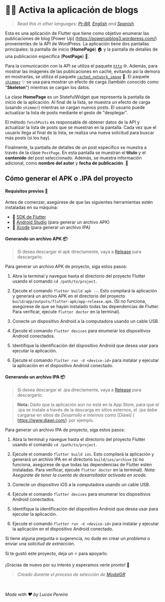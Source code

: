 # 👨‍💻 Activa la aplicación de blogs

>*Read this in other languages: [Pt-BR](README.md), [English](README.en.md) and [Spanish](README.es.md).*

Esta es una aplicación de Flutter que tiene como objetivo enumerar las publicaciones de blog [Power Up] (https://powerupblog3.wordpress.com/) provenientes de la API de WordPress. La aplicación tiene dos pantallas principales: la pantalla de inicio (**HomePage**) 🏠 y la pantalla de detalles de una publicación específica (**PostPage**) 📄.

Para la comunicación con la API se utiliza el paquete [`http`](https://pub.dev/packages/http) 🌐. Además, para mostrar las imágenes de las publicaciones en caché, evitando así la demora en mostrarlas, se utiliza el paquete [`cached_network_image`](https://pub.dev/packages/cached_network_image) 📸. El paquete [`shimmer`](https://pub.dev/packages/shimmer) ✨ se usa para mostrar un efecto de carga (también conocido como "**Skeleton**") mientras se cargan los datos.

La clase **HomePage** es un StatefulWidget que representa la pantalla de inicio de la aplicación. Al final de la lista, se muestra un efecto de carga (usando `shimmer`) mientras se cargan nuevos posts. El usuario puede actualizar la lista de posts mediante el gesto de "desplegar".

El método `fetchPosts` es responsable de obtener datos de la API y actualizar la lista de posts que se muestran en la pantalla. Cada vez que el usuario llega al final de la lista, se realiza una nueva solicitud para buscar más posts (si los hay).

Finalmente, la pantalla de detalles de un post específico se muestra a través de la clase `PostPage`. En esta pantalla se muestran el **título** y el **contenido** del post seleccionado. Además, se muestra información adicional, como **nombre del autor** y **fecha de publicación**. 🚀

## Cómo generar el APK o .IPA del proyecto

#### Requisitos previos 🔧

Antes de comenzar, asegúrese de que las siguientes herramientas estén instaladas en su máquina:

- 🚀 [SDK de Flutter](https://flutter.dev/docs/get-started/install)
- 📱 [Android Studio](https://developer.android.com/studio) (para generar un archivo APK)
- 🍎 [Xcode](https://developer.apple.com/xcode/) (para generar un archivo IPA)

#### Generando un archivo APK 📦

>Si desea descargar el apk directamente, vaya a [Release](https://github.com/Lucasbjpereira/powerupblog/releases/tag/release) para descargarlo.

Para generar un archivo APK de proyecto, siga estos pasos:

1. Abra la terminal y navegue hasta el directorio del proyecto Flutter usando el comando `cd /path/to/project`.

2. Ejecute el comando `flutter build apk --`. Esto compilará la aplicación y generará un archivo APK en el directorio del proyecto `build/app/outputs/flutter-apk/app-release.apk`. (Si no funciona, asegúrese de que se hayan instalado todas las dependencias de Flutter. Para verificar, ejecute `flutter doctor` en la terminal).

3. Conecte un dispositivo Android a la computadora usando un cable USB.

4. Ejecute el comando `flutter devices` para enumerar los dispositivos Android conectados.

5. Identifique la identificación del dispositivo Android que desea usar para ejecutar la aplicación.

6. Ejecute el comando `flutter run -d <device-id>` para instalar y ejecutar la aplicación en el dispositivo Android conectado.

#### Generando un archivo IPA 📦
>Si desea descargar el .ipa directamente, vaya a [Release](https://github.com/Lucasbjpereira/powerupblog/releases/tag/release) para descargarlo.

>**Nota:** Dado que la aplicación aún no está en la App Store, para que el .ipa se instale a través de la descarga en sitios externos, el .ipa debe cargarse en sitios de _Desarrollo e internos_ como [Diawi] ( https://www.diawi.com/) por ejemplo.

Para generar un archivo IPA de proyecto, siga estos pasos:

1. Abra la terminal y navegue hasta el directorio del proyecto Flutter usando el comando `cd /path/to/project`.

2. Ejecute el comando `flutter build ios`. Esto compilará la aplicación y generará un archivo IPA en el directorio `build/ios/archive` (si no funciona, asegúrese de que todas las dependencias de Flutter estén instaladas. Para verificar, ejecute `flutter doctor` en la terminal).
_Nota: Asegúrate de tener la cuenta de desarrollador activada en xcode_.

3. Conecte un dispositivo iOS a la computadora usando un cable USB.

4. Ejecute el comando `flutter devices` para enumerar los dispositivos Android conectados.

5. Identifique la identificación del dispositivo Android que desea usar para ejecutar la aplicación.

6. Ejecute el comando `flutter run -d <device-id>` para instalar y ejecutar la aplicación en el dispositivo Android conectado.

Si tiene alguna pregunta o sugerencia, no dude en crear un _problema_ o enviar una _solicitud de extracción_.

Si te gustó este proyecto, deja un ⭐️ para apoyarlo.

¡Gracias de nuevo por su interés y esperamos verle pronto! 👋

>_Creado durante el proceso de selección de [_ModalGR_](https://modalgr.com.br/)_

<br><br>
_Made with :heart: by Lucas Pereira_